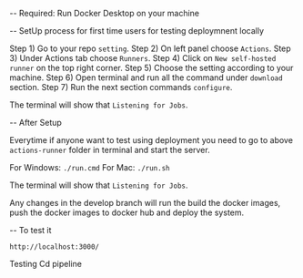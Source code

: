 -- Required: Run Docker Desktop on your machine

-- SetUp process for first time users for testing deploymnent locally

Step 1) Go to your repo `setting`.
Step 2) On left panel choose `Actions`.
Step 3) Under Actions tab choose `Runners`.
Step 4) Click on `New self-hosted runner` on the top right corner.
Step 5) Choose the setting according to your machine.
Step 6) Open terminal and run all the command under `download` section.
Step 7) Run the next section commands `configure`.

The terminal will show that `Listening for Jobs`.

-- After Setup 

Everytime if anyone want to test using deployment you need to go to above `actions-runner` folder in terminal and start the server.

For Windows:  `./run.cmd`
For Mac: `./run.sh`

The terminal will show that `Listening for Jobs`.

Any changes in the develop branch will run the build the docker images, push the docker images to docker hub and deploy the system.

-- To test it 

`http://localhost:3000/`

Testing Cd pipeline
